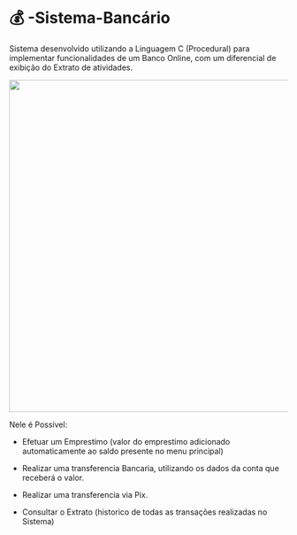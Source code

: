 # 💰 -Sistema-Bancário

Sistema desenvolvido utilizando a Linguagem C (Procedural) para implementar funcionalidades de um Banco Online, com um diferencial de exibição do Extrato de atividades.


<div>
  <img src="https://github.com/joaopedro1422/Sistema-Banc-rio/assets/113139444/fbc0309b-8f67-42a6-9660-db3a4b8e9a28.png"     width="600px" />
</div>      

Nele é Possível:
  * Efetuar um Emprestimo (valor do emprestimo adicionado automaticamente ao saldo presente no menu principal)

  * Realizar uma transferencia Bancaria, utilizando os dados da conta que receberá o valor.

  * Realizar uma transferencia via Pix.

  * Consultar o Extrato (historico de todas as transações realizadas no Sistema)
